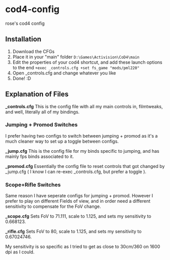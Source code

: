 # cod4-config
rose's cod4 config

## Installation
1. Download the CFGs
2. Place it in your "main" folder 
    `D:\Games\Activision\CoD4\main`
3. Edit the properties of your cod4 shortcut, and add these launch options to the end 
    `+exec _controls.cfg +set fs_game "mods/pml220"`
4. Open _controls.cfg and change whatever you like
5. Done! :D

## Explanation of Files
**_controls.cfg**
This is the config file with all my main controls in, filmtweaks, and well, literally all of my bindings.

### Jumping + Promod Switches
I prefer having two configs to switch between jumping + promod as it's a much cleaner way to set up a toggle between configs.

**_jump.cfg**
This is the config file for my binds specific to jumping, and has mainly fps binds associated to it.

**_promod.cfg**
Essentially the config file to reset controls that got changed by _jump.cfg ( I know I can re-exec _controls.cfg, but prefer a toggle ).


### Scope+Rifle Switches
Same reason I have seperate configs for jumping + promod. However I prefer to play on different Fields of view, and in order need a different sensitivity to compensate for the FoV change.

**_scope.cfg**
Sets FoV to 71.111, scale to 1.125, and sets my sensitivity to 0.668123.

**_rifle.cfg**
Sets FoV to 80, scale to 1.125, and sets my sensitivity to 0.67024746.


My sensitivity is so specific as I tried to get as close to 30cm/360 on 1600 dpi as I could.
